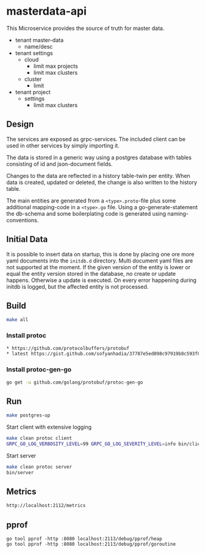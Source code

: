 # masterdata-api

This Microservice provides the source of truth for master data.

* tenant master-data
  * name/desc
* tenant settings
  * cloud
    * limit max projects
    * limit max clusters
  * cluster
    * limit
* tenant project
  * settings
    * limit max clusters

## Design

The services are exposed as grpc-services. The included client can be used
in other services by simply importing it.

The data is stored in a generic way using a postgres database
with tables consisting of id and json-document fields.

Changes to the data are reflected in a history table-twin per entity. When data
is created, updated or deleted, the change is also written to the history table.

The main entities are generated from a `<type>.proto`-file
plus some additional mapping-code in a `<type>.go` file.
Using a go-generate-statement the db-schema and some boilerplating code
is generated using naming-conventions.

## Initial Data

It is possible to insert data on startup, this is done by placing one ore more yaml documents into the `initdb.d` directory.
Multi document yaml files are not supported at the moment. If the given version of the entity is lower or equal the entity version
stored in the database, no create or update happens. Otherwise a update is executed.
On every error happening during initdb is logged, but the affected entity is not processed.

## Build

```bash
make all
```

### Install protoc

```bash
* https://github.com/protocolbuffers/protobuf
* latest https://gist.github.com/sofyanhadia/37787e5ed098c97919b8c593f0ec44d8#gistcomment-2760267
```

### Install protoc-gen-go

```bash
go get -u github.com/golang/protobuf/protoc-gen-go
```

## Run

```bash
make postgres-up
```

Start client with extensive logging
```bash
make clean protoc client
GRPC_GO_LOG_VERBOSITY_LEVEL=99 GRPC_GO_LOG_SEVERITY_LEVEL=info bin/client
```

Start server
```bash
make clean protoc server
bin/server
```

## Metrics

```bash
http://localhost:2112/metrics
```

## pprof

```
go tool pprof -http :8080 localhost:2113/debug/pprof/heap
go tool pprof -http :8080 localhost:2113/debug/pprof/goroutine
```
